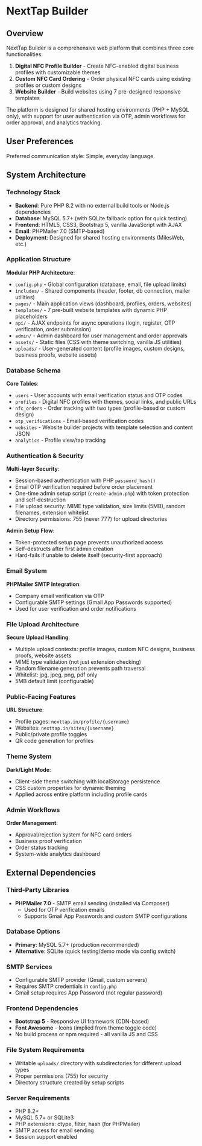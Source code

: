 # NextTap Builder

## Overview

NextTap Builder is a comprehensive web platform that combines three core functionalities:
1. **Digital NFC Profile Builder** - Create NFC-enabled digital business profiles with customizable themes
2. **Custom NFC Card Ordering** - Order physical NFC cards using existing profiles or custom designs
3. **Website Builder** - Build websites using 7 pre-designed responsive templates

The platform is designed for shared hosting environments (PHP + MySQL only), with support for user authentication via OTP, admin workflows for order approval, and analytics tracking.

## User Preferences

Preferred communication style: Simple, everyday language.

## System Architecture

### Technology Stack
- **Backend**: Pure PHP 8.2 with no external build tools or Node.js dependencies
- **Database**: MySQL 5.7+ (with SQLite fallback option for quick testing)
- **Frontend**: HTML5, CSS3, Bootstrap 5, vanilla JavaScript with AJAX
- **Email**: PHPMailer 7.0 (SMTP-based)
- **Deployment**: Designed for shared hosting environments (MilesWeb, etc.)

### Application Structure

**Modular PHP Architecture**:
- `config.php` - Global configuration (database, email, file upload limits)
- `includes/` - Shared components (header, footer, db connection, mailer utilities)
- `pages/` - Main application views (dashboard, profiles, orders, websites)
- `templates/` - 7 pre-built website templates with dynamic PHP placeholders
- `api/` - AJAX endpoints for async operations (login, register, OTP verification, order submission)
- `admin/` - Admin dashboard for user management and order approvals
- `assets/` - Static files (CSS with theme switching, vanilla JS utilities)
- `uploads/` - User-generated content (profile images, custom designs, business proofs, website assets)

### Database Schema

**Core Tables**:
- `users` - User accounts with email verification status and OTP codes
- `profiles` - Digital NFC profiles with themes, social links, and public URLs
- `nfc_orders` - Order tracking with two types (profile-based or custom design)
- `otp_verifications` - Email-based verification codes
- `websites` - Website builder projects with template selection and content JSON
- `analytics` - Profile view/tap tracking

### Authentication & Security

**Multi-layer Security**:
- Session-based authentication with PHP `password_hash()`
- Email OTP verification required before order placement
- One-time admin setup script (`create-admin.php`) with token protection and self-destruction
- File upload security: MIME type validation, size limits (5MB), random filenames, extension whitelist
- Directory permissions: 755 (never 777) for upload directories

**Admin Setup Flow**:
- Token-protected setup page prevents unauthorized access
- Self-destructs after first admin creation
- Hard-fails if unable to delete itself (security-first approach)

### Email System

**PHPMailer SMTP Integration**:
- Company email verification via OTP
- Configurable SMTP settings (Gmail App Passwords supported)
- Used for user verification and order notifications

### File Upload Architecture

**Secure Upload Handling**:
- Multiple upload contexts: profile images, custom NFC designs, business proofs, website assets
- MIME type validation (not just extension checking)
- Random filename generation prevents path traversal
- Whitelist: jpg, jpeg, png, pdf only
- 5MB default limit (configurable)

### Public-Facing Features

**URL Structure**:
- Profile pages: `nexttap.in/profile/{username}`
- Websites: `nexttap.in/sites/{username}`
- Public/private profile toggles
- QR code generation for profiles

### Theme System

**Dark/Light Mode**:
- Client-side theme switching with localStorage persistence
- CSS custom properties for dynamic theming
- Applied across entire platform including profile cards

### Admin Workflows

**Order Management**:
- Approval/rejection system for NFC card orders
- Business proof verification
- Order status tracking
- System-wide analytics dashboard

## External Dependencies

### Third-Party Libraries
- **PHPMailer 7.0** - SMTP email sending (installed via Composer)
  - Used for OTP verification emails
  - Supports Gmail App Passwords and custom SMTP configurations

### Database Options
- **Primary**: MySQL 5.7+ (production recommended)
- **Alternative**: SQLite (quick testing/demo mode via config switch)

### SMTP Services
- Configurable SMTP provider (Gmail, custom servers)
- Requires SMTP credentials in `config.php`
- Gmail setup requires App Password (not regular password)

### Frontend Dependencies
- **Bootstrap 5** - Responsive UI framework (CDN-based)
- **Font Awesome** - Icons (implied from theme toggle code)
- No build process or npm required - all vanilla JS and CSS

### File System Requirements
- Writable `uploads/` directory with subdirectories for different upload types
- Proper permissions (755) for security
- Directory structure created by setup scripts

### Server Requirements
- PHP 8.2+
- MySQL 5.7+ or SQLite3
- PHP extensions: ctype, filter, hash (for PHPMailer)
- SMTP access for email sending
- Session support enabled
